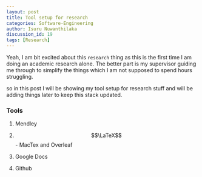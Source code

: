 ```yaml
---
layout: post
title: Tool setup for research
categories: Software-Engineering
author: Isuru Nuwanthilaka
discussion_id: 19
tags: [Research]
---
```


Yeah, I am bit excited about this `research` thing as this is the first time I am doing an academic research alone. The better part is my supervisor guiding me through to simplify the things which I am not supposed to spend hours struggling.

so in this post I will be showing my tool setup for research stuff and will be adding things later to keep this stack updated.

### Tools

1. Mendley

2. $$\LaTeX$$ - MacTex and Overleaf

3. Google Docs

4. Github
